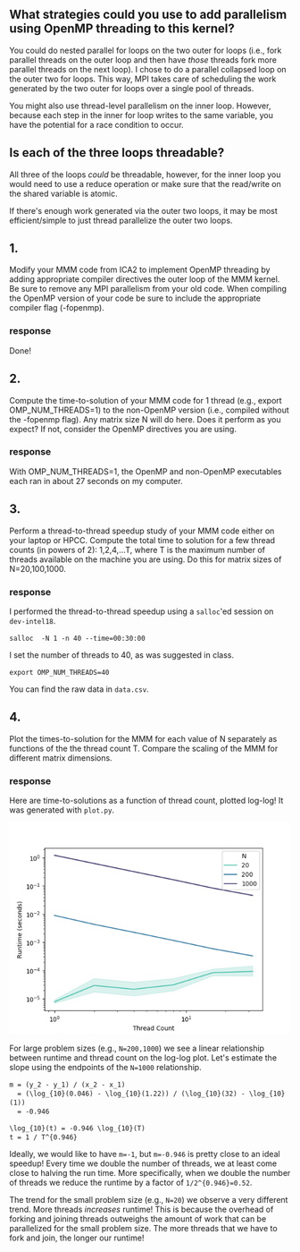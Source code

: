 ## What strategies could you use to add parallelism using OpenMP threading to this kernel?

You could do nested parallel for loops on the two outer for loops (i.e., fork parallel threads on the outer loop and then have *those* threads fork more parallel threads on the next loop).
I chose to do a parallel collapsed loop on the outer two for loops.
This way, MPI takes care of scheduling the work generated by the two outer for loops over a single pool of threads.

You might also use thread-level parallelism on the inner loop.
However, because each step in the inner for loop writes to the same variable, you have the potential for a race condition to occur.

## Is each of the three loops threadable?

All three of the loops *could* be threadable, however, for the inner loop you would need to use a reduce operation or make sure that the read/write on the shared variable is atomic.

If there's enough work generated via the outer two loops, it may be most efficient/simple to just thread parallelize the outer two loops.

## 1.

Modify your MMM code from ICA2 to implement OpenMP threading by adding appropriate compiler directives the outer loop of the MMM kernel.
Be sure to remove any MPI parallelism from your old code.
When compiling the OpenMP version of your code be sure to include the appropriate compiler flag (-fopenmp).

### response

Done!

## 2.
Compute the time-to-solution of your MMM code for 1 thread (e.g., export OMP_NUM_THREADS=1) to the non-OpenMP version (i.e., compiled without the -fopenmp flag).
Any matrix size N will do here.
Does it perform as you expect?
If not, consider the OpenMP directives you are using.

### response

With OMP_NUM_THREADS=1, the OpenMP and non-OpenMP executables each ran in about 27 seconds on my computer.

## 3.
Perform a thread-to-thread speedup study of your MMM code either on your laptop or HPCC. Compute the total time to solution for a few thread counts (in powers of 2): 1,2,4,...T, where T is the maximum number of threads available on the machine you are using. Do this for matrix sizes of N=20,100,1000.

### response

I performed the thread-to-thread speedup using a `salloc`'ed session on `dev-intel18`.

```
salloc  -N 1 -n 40 --time=00:30:00
```

I set the number of threads to 40, as was suggested in class.

```
export OMP_NUM_THREADS=40
```

You can find the raw data in `data.csv`.

## 4.
Plot the times-to-solution for the MMM for each value of N separately as functions of the the thread count T.
Compare the scaling of the MMM for different matrix dimensions.

### response

Here are time-to-solutions as a function of thread count, plotted log-log!
It was generated with `plot.py`.

![](results.png)

For large problem sizes (e.g., `N=200,1000`) we see a linear relationship between runtime and thread count on the log-log plot.
Let's estimate the slope using the endpoints of the `N=1000` relationship.

```
m = (y_2 - y_1) / (x_2 - x_1)
  = (\log_{10}(0.046) - \log_{10}(1.22)) / (\log_{10}(32) - \log_{10}(1))
  = -0.946
```

```
\log_{10}(t) = -0.946 \log_{10}(T)
t = 1 / T^{0.946}
```

Ideally, we would like to have `m=-1`, but `m=-0.946` is pretty close to an ideal speedup!
Every time we double the number of threads, we at least come close to halving the run time.
More specifically, when we double the number of threads we reduce the runtime by a factor of `1/2^{0.946}=0.52`.

The trend for the small problem size (e.g., `N=20`) we observe a very different trend.
More threads *increases* runtime!
This is because the overhead of forking and joining threads outweighs the amount of work that can be parallelized for the small problem size.
The more threads that we have to fork and join, the longer our runtime!
